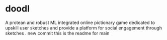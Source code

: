 # doodl
A protean and robust ML integrated online pictionary game dedicated to upskill user sketches and provide a platform for social engagement through sketches .
new commit
this is the readme for main